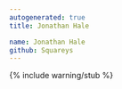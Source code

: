 ```yaml
---
autogenerated: true
title: Jonathan Hale

name: Jonathan Hale
github: Squareys
---
```


{% include warning/stub %}
